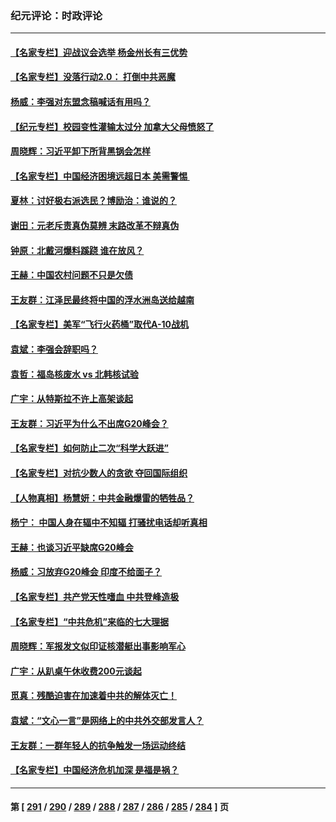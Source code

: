 ### 纪元评论：时政评论
---
#### [【名家专栏】迎战议会选举 杨金州长有三优势](../../pages/nsc1025/n14069672.md) 
#### [【名家专栏】没落行动2.0： 打倒中共恶魔](../../pages/nsc1025/n14068880.md) 
#### [杨威：李强对东盟念稿喊话有用吗？](../../pages/nsc1025/n14069206.md) 
#### [【纪元专栏】校园变性灌输太过分 加拿大父母愤怒了](../../pages/nsc1025/n14069163.md) 
#### [周晓辉：习近平卸下所背黑锅会怎样](../../pages/nsc1025/n14069128.md) 
#### [【名家专栏】中国经济困境远超日本 美需警惕 ](../../pages/nsc1025/n14068887.md) 
#### [夏林：讨好极右派选民？博励治：谁说的？](../../pages/nsc1025/n14069061.md) 
#### [谢田：元老斥责真伪莫辨 末路改革不辩真伪](../../pages/nsc1025/n14068736.md) 
#### [钟原：北戴河爆料蹊跷 谁在放风？](../../pages/nsc1025/n14068428.md) 
#### [王赫：中国农村问题不只是欠债](../../pages/nsc1025/n14068388.md) 
#### [王友群：江泽民最终将中国的浮水洲岛送给越南](../../pages/nsc1025/n14068353.md) 
#### [【名家专栏】美军“飞行火药桶”取代A-10战机](../../pages/nsc1025/n14068190.md) 
#### [袁斌：李强会辞职吗？](../../pages/nsc1025/n14067949.md) 
#### [袁哲：福岛核废水 vs 北韩核试验](../../pages/nsc1025/n14067882.md) 
#### [广宇：从特斯拉不许上高架谈起](../../pages/nsc1025/n14067864.md) 
#### [王友群：习近平为什么不出席G20峰会？](../../pages/nsc1025/n14067685.md) 
#### [【名家专栏】如何防止二次“科学大跃进”](../../pages/nsc1025/n14067498.md) 
#### [【名家专栏】对抗少数人的贪欲 夺回国际组织](../../pages/nsc1025/n14065919.md) 
#### [【人物真相】杨慧妍：中共金融爆雷的牺牲品？](../../pages/nsc1025/n14067632.md) 
#### [杨宁： 中国人身在辐中不知辐 打骚扰电话却听真相](../../pages/nsc1025/n14067585.md) 
#### [王赫：也谈习近平缺席G20峰会](../../pages/nsc1025/n14067265.md) 
#### [杨威：习放弃G20峰会 印度不给面子？](../../pages/nsc1025/n14067045.md) 
#### [【名家专栏】共产党天性嗜血 中共登峰造极](../../pages/nsc1025/n14066875.md) 
#### [【名家专栏】“中共危机”来临的七大理据](../../pages/nsc1025/n14065318.md) 
#### [周晓辉：军报发文似印证核潜艇出事影响军心](../../pages/nsc1025/n14066987.md) 
#### [广宇：从趴桌午休收费200元谈起](../../pages/nsc1025/n14066694.md) 
#### [觅真：残酷迫害在加速着中共的解体灭亡！](../../pages/nsc1025/n14066681.md) 
#### [袁斌：“文心一言”是网络上的中共外交部发言人？](../../pages/nsc1025/n14066560.md) 
#### [王友群：一群年轻人的抗争触发一场运动终结](../../pages/nsc1025/n14066411.md) 
#### [【名家专栏】中国经济危机加深 是福是祸？](../../pages/nsc1025/n14065915.md) 

---
#### 第 [ [291](./291.md) / [290](./290.md) / [289](./289.md) / [288](./288.md) / [287](./287.md) / [286](./286.md) / [285](./285.md) / [284](./284.md) ] 页
